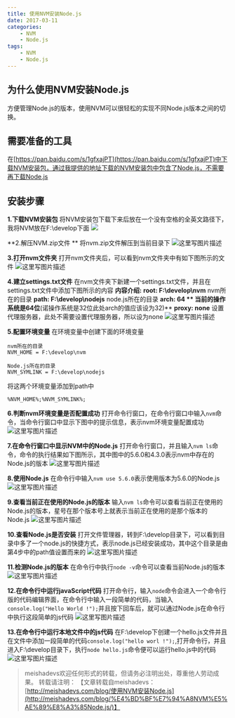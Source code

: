 ```yaml
---
title: 使用NVM安装Node.js
date: 2017-03-11
categories:
	- NVM
	- Node.js
tags:
	- NVM
	- Node.js
---
```

## 为什么使用NVM安装Node.js
方便管理Node.js的版本，使用NVM可以很轻松的实现不同Node.js版本之间的切换。
<!--more-->

## 需要准备的工具
在[https://pan.baidu.com/s/1gfxajPT](https://pan.baidu.com/s/1gfxajPT)中下载NVM安装包，通过我提供的地址下载的NVM安装包中包含了Node.js，不需要再下载Node.js

##  安装步骤
**1.下载NVM安装包**
将NVM安装包下载下来后放在一个没有空格的全英文路径下，我将NVM放在F:\develop下面
![](http://img.blog.csdn.net/20170311184329294)  

**2.解压NVM.zip文件 **
将nvm.zip文件解压到当前目录下
![这里写图片描述](http://img.blog.csdn.net/20170311222822917)

**3.打开nvm文件夹**
打开nvm文件夹后，可以看到nvm文件夹中有如下图所示的文件
![这里写图片描述](http://img.blog.csdn.net/20170311224908864)

**4.建立settings.txt文件**
在nvm文件夹下新建一个settings.txt文件，并且在settings.txt文件中添加下图所示的内容
**内容介绍:**
 **root: F:\develop\nvm** nvm所在的目录
 **path: F:\develop\nodejs** node.js所在的目录
 **arch: 64 ** 当前的操作系统是64位**(诺操作系统是32位此处arch的值应该设为32)**
 **proxy: none** 设置代理服务器，此处不需要设置代理服务器，所以设为none
![这里写图片描述](http://img.blog.csdn.net/20170313214811350)

**5.配置环境变量**
在环境变量中创建下面的环境变量

	nvm所在的目录
	NVM_HOME = F:\develop\nvm 
	
	Node.js所在的目录
	NVM_SYMLINK = F:\develop\nodejs

将这两个环境变量添加到path中

	%NVM_HOME%;%NVM_SYMLINK%;

**6.判断nvm环境变量是否配置成功**
打开命令行窗口，在命令行窗口中输入`nvm`命令，当命令行窗口中显示下图中的提示信息，表示nvm环境变量配置成功
![这里写图片描述](http://img.blog.csdn.net/20170313221236424)

**7.在命令行窗口中显示NVM中的Node.js**
打开命令行窗口，并且输入`nvm ls`命令，命令的执行结果如下图所示，其中图中的5.6.0和4.3.0表示nvm中存在的Node.js的版本
![这里写图片描述](http://img.blog.csdn.net/20170313223355075)

**8.使用Node.js**
在命令行中输入`nvm use 5.6.0`表示使用版本为5.6.0的Node.js
![这里写图片描述](http://img.blog.csdn.net/20170313223835156)

**9.查看当前正在使用的Node.js的版本**
输入`nvm ls`命令可以查看当前正在使用的Node.js的版本，星号在那个版本号上就表示当前正在使用的是那个版本的Node.js
![这里写图片描述](http://img.blog.csdn.net/20170313224246892)

**10.查看Node.js是否安装**
打开文件管理器，转到F:\develop目录下，可以看到目录中多了一个node.js的快捷方式，表示node.js已经安装成功，其中这个目录是由第4步中的path值设置而来的
![这里写图片描述](http://img.blog.csdn.net/20170313224921253)

**11.检测Node.js的版本**
在命令行中执行`node -v`命令可以查看当前Node.js的版本
![这里写图片描述](http://img.blog.csdn.net/20170313225245161)

**12.在命令行中运行javaScript代码**
打开命令行，输入`node`命令会进入一个命令行版的代码编辑界面，在命令行中输入一段简单的代码，当输入`console.log("Hello World !");`并且按下回车后，就可以通过Node.js在命令行中执行这段简单的js代码
![这里写图片描述](http://img.blog.csdn.net/20170313230627715)

**13.在命令行中运行本地文件中的js代码**
在F:\develop下创建一个hello.js文件并且在文件中添加一段简单的代码`console.log("hello worl !");`,打开命令行，并且进入F:\develop目录下，执行`node hello.js`命令便可以运行hello.js中的代码
![这里写图片描述](http://img.blog.csdn.net/20170313231516719)

> meishadevs欢迎任何形式的转载，但请务必注明出处，尊重他人劳动成果。
转载请注明： 【文章转载自meishadevs：[http://meishadevs.com/blog/使用NVM安装Node.js](http://meishadevs.com/blog/%E4%BD%BF%E7%94%A8NVM%E5%AE%89%E8%A3%85Node.js/)】